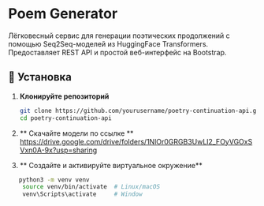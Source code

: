 # Poem Generator
Лёгковесный сервис для генерации поэтических продолжений с помощью Seq2Seq-моделей из HuggingFace Transformers. Предоставляет REST API и простой веб-интерфейс на Bootstrap.

## 🔧 Установка

1. **Клонируйте репозиторий**  
   ```bash
   git clone https://github.com/yourusername/poetry-continuation-api.git
   cd poetry-continuation-api
2. ** Скачайте модели по ссылке **  
https://drive.google.com/drive/folders/1NlOr0GRGB3UwLl2_FOyVGOxSVxn0A-9x?usp=sharing

4. ** Создайте и активируйте виртуальное окружение**
```bash
   python3 -m venv venv
    source venv/bin/activate  # Linux/macOS
    venv\Scripts\activate     # Window
